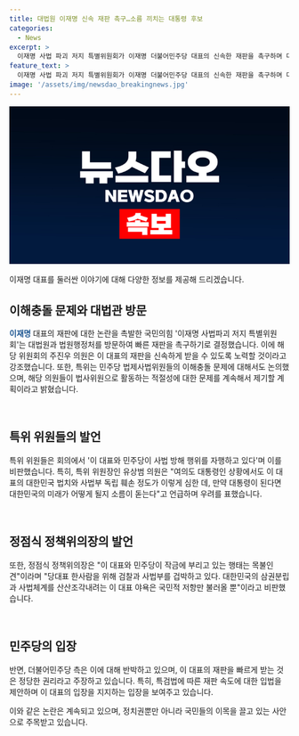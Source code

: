 ```yaml
---
title: 대법원 이재명 신속 재판 촉구…소름 끼치는 대통령 후보
categories:
  - News
excerpt: >
  이재명 사법 파괴 저지 특별위원회가 이재명 더불어민주당 대표의 신속한 재판을 촉구하며 대법원과 법원행정처를 방문하기로 결정했다. 또한, 특위는 민주당 법제사법위원의 이해충돌 문제에 대한 논의도 진행했으며, 이에 대해 국회 유권해석 요청, 법사위원 사퇴 요구, 사보임 등 여러 방안을 검토할 예정이라고 밝혔다. 위원들은 이 대표와 민주당이 사법 방해 행위를 자행하고 있다며 비판을 쏟아내고 있으며, 특히 유 의원은 만약 대통령이 된다면 대한민국의 미래가 어떻게 될지 소름이 돋는다는 발언을 했다.
feature_text: >
  이재명 사법 파괴 저지 특별위원회가 이재명 더불어민주당 대표의 신속한 재판을 촉구하며 대법원과 법원행정처를 방문하기로 결정했다. 또한, 특위는 민주당 법제사법위원의 이해충돌 문제에 대한 논의도 진행했으며, 이에 대해 국회 유권해석 요청, 법사위원 사퇴 요구, 사보임 등 여러 방안을 검토할 예정이라고 밝혔다. 위원들은 이 대표와 민주당이 사법 방해 행위를 자행하고 있다며 비판을 쏟아내고 있으며, 특히 유 의원은 만약 대통령이 된다면 대한민국의 미래가 어떻게 될지 소름이 돋는다는 발언을 했다.
image: '/assets/img/newsdao_breakingnews.jpg'
---
```


<p><img src="/assets/img/newsdao_breakingnews.jpg" alt="pcversion 속보" /></p>

<p>이재명 대표를 둘러싼 이야기에 대해 다양한 정보를 제공해 드리겠습니다.</p>

<h2 data-ke-size="size26">이해충돌 문제와 대법관 방문</h2>

<p><b><span style="color: #1a5490;">이재명</span></b> 대표의 재판에 대한 논란을 촉발한 국민의힘 '이재명 사법파괴 저지 특별위원회'는 대법원과 법원행정처를 방문하여 빠른 재판을 촉구하기로 결정했습니다. 이에 해당 위원회의 주진우 의원은 이 대표의 재판을 신속하게 받을 수 있도록 노력할 것이라고 강조했습니다. 또한, 특위는 민주당 법제사법위원들의 이해충돌 문제에 대해서도 논의했으며, 해당 의원들이 법사위원으로 활동하는 적절성에 대한 문제를 계속해서 제기할 계획이라고 밝혔습니다.</p>

<p data-ke-size="size16">&nbsp;</p>

<h2 data-ke-size="size26">특위 위원들의 발언</h2>

<p>특위 위원들은 회의에서 '이 대표와 민주당이 사법 방해 행위를 자행하고 있다'며 이를 비판했습니다. 특히, 특위 위원장인 유상범 의원은 "여의도 대통령인 상황에서도 이 대표의 대한민국 법치와 사법부 독립 훼손 정도가 이렇게 심한 데, 만약 대통령이 된다면 대한민국의 미래가 어떻게 될지 소름이 돋는다"고 언급하며 우려를 표했습니다.</p>

<p data-ke-size="size16">&nbsp;</p>

<h2 data-ke-size="size26">정점식 정책위의장의 발언</h2>

<p>또한, 정점식 정책위의장은 "이 대표와 민주당이 작금에 부리고 있는 행태는 목불인견"이라며 "당대표 한사람을 위해 검찰과 사법부를 겁박하고 있다. 대한민국의 삼권분립과 사법체계를 산산조각내려는 이 대표 야욕은 국민적 저항만 불러올 뿐"이라고 비판했습니다.</p>

<p data-ke-size="size16">&nbsp;</p>

<h2 data-ke-size="size26">민주당의 입장</h2>

<p>반면, 더불어민주당 측은 이에 대해 반박하고 있으며, 이 대표의 재판을 빠르게 받는 것은 정당한 권리라고 주장하고 있습니다. 특히, 특검법에 따른 재판 속도에 대한 입법을 제안하며 이 대표의 입장을 지지하는 입장을 보여주고 있습니다.</p>

<p>이와 같은 논란은 계속되고 있으며, 정치권뿐만 아니라 국민들의 이목을 끌고 있는 사안으로 주목받고 있습니다.</p>

<p data-ke-size="size16">&nbsp;</p>

